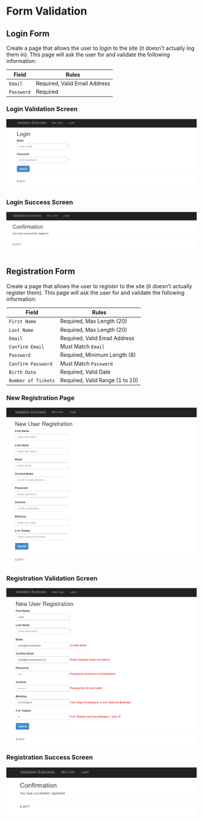 # Form Validation

## Login Form

Create a page that allows the user to _login_ to the site (it doesn't actually log them in). This page will ask the user for and validate the following information:

| Field | Rules |
|-------|-------|
| `Email` | Required, Valid Email Address |
| `Password` | Required |

### Login Validation Screen

![Failed Validation](etc/Login-Validation.png)

### Login Success Screen

![Confirmation Page](etc/Login-Success.png)

<p style="page-break-before: always;"></p>

## Registration Form

Create a page that allows the user to _register_ to the site (it doesn't actually register them). This page will ask the user for and validate the following information:

| Field | Rules |
|-------|-------|
| `First Name` | Required, Max Length (20) |
| `Last Name` | Required, Max Length (20) |
| `Email` | Required, Valid Email Address | 
| `Confirm Email` | Must Match `Email` |
| `Password` | Required, Minimum Length (8) |
| `Confirm Password` | Must Match `Password` |
| `Birth Date` | Required, Valid Date |
| `Number of Tickets` | Required, Valid Range (1 to 10) |

### New Registration Page

![New Registration Page](etc/New-Registration.png)

### Registration Validation Screen

![Registration Validation Errors](etc/Registration-Validation.png)

### Registration Success Screen

![Registration Success Screen](etc/Registration-Success.png)